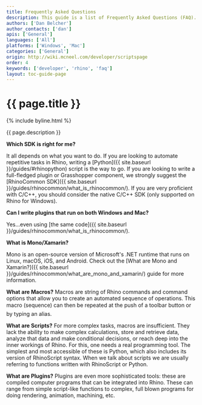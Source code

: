 ```yaml
---
title: Frequently Asked Questions
description: This guide is a list of Frequently Asked Questions (FAQ).
authors: ['Dan Belcher']
author_contacts: ['dan']
apis: ['General']
languages: ['All']
platforms: ['Windows', 'Mac']
categories: ['General']
origin: http://wiki.mcneel.com/developer/scriptspage
order: 4
keywords: ['developer', 'rhino', 'faq']
layout: toc-guide-page
---
```


# {{ page.title }}

{% include byline.html %}

{{ page.description }}

**Which SDK is right for me?**

It all depends on what you want to do.  If you are looking to automate repetitive tasks in Rhino, writing a [Python]({{ site.baseurl }}/guides/#rhinopython) script is the way to go.  If you are looking to write a full-fledged plugin or Grasshopper component, we strongly suggest the [RhinoCommon SDK]({{ site.baseurl }}/guides/rhinocommon/what_is_rhinocommon/).  If you are very proficient with C/C++, you should consider the native C/C++ SDK (only supported on Rhino for Windows).

**Can I write plugins that run on both Windows and Mac?**

Yes...even using [the same code]({{ site.baseurl }}/guides/rhinocommon/what_is_rhinocommon/).

**What is Mono/Xamarin?**

Mono is an open-source version of Microsoft's .NET runtime that runs on Linux, macOS, iOS, and Android.  Check out the [What are Mono and Xamarin?]({{ site.baseurl }}/guides/rhinocommon/what_are_mono_and_xamarin/) guide for more information.

**What are Macros?**
Macros are string of Rhino commands and command options that allow you to create an automated sequence of operations.  This macro (sequence) can then be repeated at the push of a toolbar button or by typing an alias.

**What are Scripts?**
For more complex tasks, macros are insufficient.  They lack the ability to make complex calculations, store and retrieve data, analyze that data and make conditional decisions, or reach deep into the inner workings of Rhino.  For this, one needs a real programming tool.  The simplest and most accessible of these is Python, which also includes its version of RhinoScript syntax.  When we talk about scripts we are usually referring to functions written with RhinoScript or Python.

**What are Plugins?**
Plugins are even more sophisticated tools: these are compiled computer programs that can be integrated into Rhino.  These can range from simple script-like functions to complex, full blown programs for doing rendering, animation, machining, etc.
